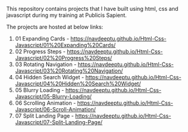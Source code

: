 This repository contains projects that I have built using html, css and javascript during my training at Publicis Sapient.

The projects are hosted at below links:
1. 01 Expanding Cards - https://navdeeptu.github.io/Html-Css-Javascript/01%20Expanding%20Cards/
2. 02 Progress Steps - https://navdeeptu.github.io/Html-Css-Javascript/02%20Progress%20Steps/
3. 03 Rotating Navigation - https://navdeeptu.github.io/Html-Css-Javascript/03%20Rotating%20Navigation/
4. 04 Hidden Search Widget - https://navdeeptu.github.io/Html-Css-Javascript/04%20Hidden%20Search%20Widget/
5. 05 Blurry Loading - https://navdeeptu.github.io/Html-Css-Javascript/05-Blurry-Loading/
6. 06 Scrolling Animation - https://navdeeptu.github.io/Html-Css-Javascript/06-Scroll-Animation/
7. 07 Split Landing Page - https://navdeeptu.github.io/Html-Css-Javascript/07-Split-Landing-Page/